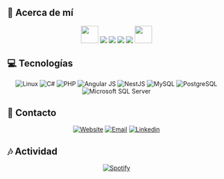 ## 👋 Acerca de mí
<p align="center">
<img src="https://i.giphy.com/media/v1.Y2lkPTc5MGI3NjExandqMGVkMXVoczNnMTU3emR0NHZ4dHB3ZW1wMHU4YWNlMmlua2tkZCZlcD12MV9pbnRlcm5hbF9naWZfYnlfaWQmY3Q9cw/hjZ3T2Eso1wJ8QWoCl/giphy.gif" width="40" />
	<img src="https://img.shields.io/badge/Edad-24-blue" />
  	<img src="https://img.shields.io/badge/Interés-Backend-blue" />
  	<img src="https://img.shields.io/badge/Ubicación-Reynosa,%20Mexico-blue" />
  	<img src="https://img.shields.io/badge/Idiomas-Español%20e%20Inglés-blue" />
    <img src="https://i.giphy.com/media/v1.Y2lkPTc5MGI3NjExandqMGVkMXVoczNnMTU3emR0NHZ4dHB3ZW1wMHU4YWNlMmlua2tkZCZlcD12MV9pbnRlcm5hbF9naWZfYnlfaWQmY3Q9cw/hjZ3T2Eso1wJ8QWoCl/giphy.gif" width="40" />
</p>

## 💻 Tecnologías
<div align="center">
   
   ![Linux](https://img.shields.io/badge/Linux-FCC624?style=for-the-badge&logo=linux&logoColor=black)
   ![C#](https://img.shields.io/badge/C%23-239120?style=for-the-badge&logo=csharp&logoColor=white)
   ![PHP](https://img.shields.io/badge/PHP-777BB4?style=for-the-badge&logo=php&logoColor=white)
   ![Angular JS](https://img.shields.io/badge/Angular%20JS-DD0031?style=for-the-badge&logo=angular&logoColor=white)
   ![NestJS](https://img.shields.io/badge/nest%20js-E0234E?style=for-the-badge&logo=nestjs&logoColor=white)
   ![MySQL](https://img.shields.io/badge/MySQL-005C84?style=for-the-badge&logo=mysql&logoColor=white)
   ![PostgreSQL](https://img.shields.io/badge/PostgreSQL-316192?style=for-the-badge&logo=postgresql&logoColor=white)
   ![Microsoft SQL Server](https://img.shields.io/badge/MSSQL-CC2927?style=for-the-badge&logo=microsoft%20sql%20server&logoColor=white)
</div>

## 📧 Contacto
<div align="center">
   
   [![Website](https://img.shields.io/badge/WEB-255E63?style=for-the-badge&logo=About.me&logoColor=white)](https://homeroresendiz.dev/)
   [![Email](https://img.shields.io/badge/Correo-0077B5?style=for-the-badge&logo=gmail&logoColor=white)](mailto:homero@homeroresendiz.dev)
   [![Linkedin](https://img.shields.io/badge/LinkedIn-0077B5?style=for-the-badge&logo=linkedin&logoColor=white)](https://www.linkedin.com/in/homeroresendiz/)
</div>

## 🎶 Actividad
<div align="center">

[![Spotify](https://homeroresendizapis.vercel.app/api/spotify/now_playing_svg)](https://open.spotify.com/user/31nztyrelmk6wre3po7sf4p2pp2a?si=1941b53b5e714e44)
</div>
